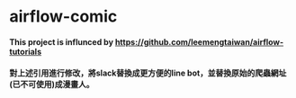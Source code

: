 # airflow-comic
#### This project is influnced by https://github.com/leemengtaiwan/airflow-tutorials
#### 對上述引用進行修改，將slack替換成更方便的line bot，並替換原始的爬蟲網址(已不可使用)成漫畫人。
